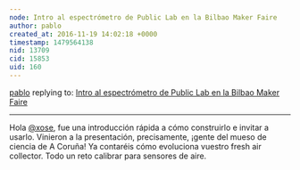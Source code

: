```yaml
---
node: Intro al espectrómetro de Public Lab en la Bilbao Maker Faire
author: pablo
created_at: 2016-11-19 14:02:18 +0000
timestamp: 1479564138
nid: 13709
cid: 15853
uid: 160
---
```




[pablo](../profile/pablo) replying to: [Intro al espectrómetro de Public Lab en la Bilbao Maker Faire](../notes/pablo/11-17-2016/como-hacer-un-espectrometro-en-la-bilbao-maker-faire)

----
Hola [@xose](/profile/xose), fue una introducción rápida a cómo construirlo e invitar a usarlo. Vinieron a la presentación, precisamente, ¡gente del mueso de ciencia de A Coruña! 
Ya contaréis cómo evoluciona vuestro fresh air collector. Todo un reto calibrar para sensores de aire.